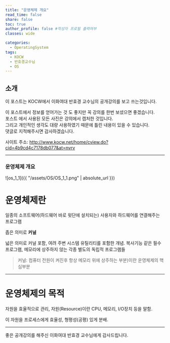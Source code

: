 ```yaml
---
title: "운영체제 개요"
read_time: false
share: false
toc: true
author_profile: false #작성자 프로필 출력여부
classes: wide

categories:
  - OperatingSystem
tags:
  - KOCW
  - 반효경교수님
  - OS
---
```


## 소개

이 포스트는 KOCW에서 이화여대 반효경 교수님의 공개강의를 보고 쓰는것입니다.  

이 포스트에서 정보를 얻어가는 것 도 좋지만 꼭 강의를 한번 보셨으면 좋겠습니다.   
포스트 에서 사용된 모든 사진은 강의에서 캡처한 것입니다.   
그리고 개인적인 생각도 대량 사용하였기 때문에 틀린 내용이 있을 수 있습니다.  
댓글로 지적해주시면 감사하겠습니다.  

사이트 주소: http://www.kocw.net/home/cview.do?cid=4b9cd4c7178db077&at=nvrv

***

### 운영체제 개요 

![os_1_1]({{ "/assets/OS/OS_1_1.png" | absolute_url }})   

# 운영체제란

일종의 소프트웨어(하드웨어 바로 윗단에 설치되는) 사용자와 하드웨어를 연결해주는 프로그램  

좁은 의미로 **커널**  

넓은 의미로 커널 포함, 여려 주변 시스템 유틸리티를 포함한 개념. 복사기능 같은 필수 프로그램, 메모리에 상주하지 않는 각종 별도의 독립적 프로그램들  

>커널: 컴퓨터 전원이 켜진후 항상 메모리 위에 상주하는 부분)이란 운영체제의 핵심부분  
***

# 운영체제의 목적

자원을 효율적으로 관리, 자원(Resource)이란 CPU, 메모리, I/O장치 등을 말함.  

이 자원을 프로세스에게 효율성, 형평성(공평) 있게 분배.  

***

좋은 공개강의를 해주신 이화여대 반효경 교수님에게 감사드립니다.  
